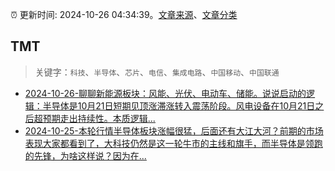 :alarm_clock: 更新时间: 2024-10-26 04:34:39。[文章来源](/README.md)、[文章分类](/TAGS.md)

## TMT


> 关键字：`科技`、`半导体`、`芯片`、`电信`、`集成电路`、`中国移动`、`中国联通`



- [2024-10-26-聊聊新能源板块：风能、光伏、电动车、储能。说说启动的逻辑：半导体是10月21日短期见顶涨滞涨转入震荡阶段。风电设备在10月21日之后超预期走出持续性。本质逻辑...](https://xueqiu.com/7860276567/309673898) 
- [2024-10-25-本轮行情半导体板块涨幅很猛，后面还有大江大河？前期的市场表现大家都看到了，大科技仍然是这一轮牛市的主线和旗手，而半导体是领跑的先锋，为啥这样说？因为在...](https://xueqiu.com/5939653998/309607578) 
